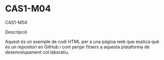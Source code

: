 # CAS1-M04
CAS1-M04 

Descripció

Aquest és un exemple de codi HTML per a una pàgina web que explica què és un repositori en GitHub i com penjar fitxers a aquesta plataforma de desenvolupament col·laboratiu.

